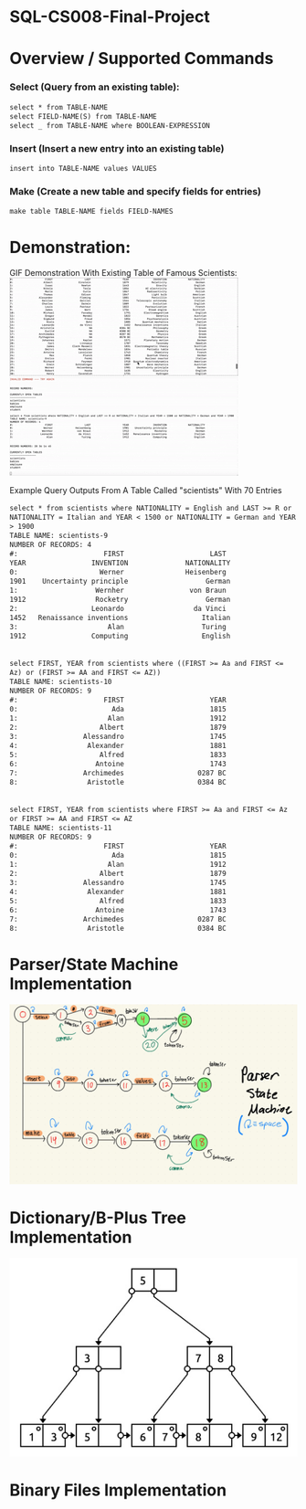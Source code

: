 # SQL-CS008-Final-Project

# Overview / Supported Commands
### Select (Query from an existing table):
```
select * from TABLE-NAME
select FIELD-NAME(S) from TABLE-NAME
select _ from TABLE-NAME where BOOLEAN-EXPRESSION
```

### Insert (Insert a new entry into an existing table)
```
insert into TABLE-NAME values VALUES
```

### Make (Create a new table and specify fields for entries)
```
make table TABLE-NAME fields FIELD-NAMES
```

# Demonstration: 
GIF Demonstration With Existing Table of Famous Scientists: <br>
![Query Example 1 With My SQL Implementation](SQL_DEMO_1.gif) 
![Query Example 2 With My SQL Implementation](SQL_DEMO_2.gif)

Example Query Outputs From A Table Called "scientists" With 70 Entries
```
select * from scientists where NATIONALITY = English and LAST >= R or NATIONALITY = Italian and YEAR < 1500 or NATIONALITY = German and YEAR > 1900
TABLE NAME: scientists-9
NUMBER OF RECORDS: 4
#:                     FIRST                     LAST                     YEAR                INVENTION              NATIONALITY
0:                    Werner               Heisenberg                     1901    Uncertainty principle                   German
1:                   Wernher                von Braun                     1912                 Rocketry                   German
2:                  Leonardo                 da Vinci                     1452   Renaissance inventions                  Italian
3:                      Alan                   Turing                     1912                Computing                  English


select FIRST, YEAR from scientists where ((FIRST >= Aa and FIRST <= Az) or (FIRST >= AA and FIRST <= AZ))
TABLE NAME: scientists-10
NUMBER OF RECORDS: 9
#:                     FIRST                     YEAR
0:                       Ada                     1815
1:                      Alan                     1912
2:                    Albert                     1879
3:                Alessandro                     1745
4:                 Alexander                     1881
5:                    Alfred                     1833
6:                   Antoine                     1743
7:                Archimedes                  0287 BC
8:                 Aristotle                  0384 BC


select FIRST, YEAR from scientists where FIRST >= Aa and FIRST <= Az or FIRST >= AA and FIRST <= AZ
TABLE NAME: scientists-11
NUMBER OF RECORDS: 9
#:                     FIRST                     YEAR
0:                       Ada                     1815
1:                      Alan                     1912
2:                    Albert                     1879
3:                Alessandro                     1745
4:                 Alexander                     1881
5:                    Alfred                     1833
6:                   Antoine                     1743
7:                Archimedes                  0287 BC
8:                 Aristotle                  0384 BC
```
# Parser/State Machine Implementation
![Parser Image](CS8-127.jpg) 
# Dictionary/B-Plus Tree Implementation
![B-Plus Tree Image](B-Plus-Tree-Diagram.png) 
# Binary Files Implementation
